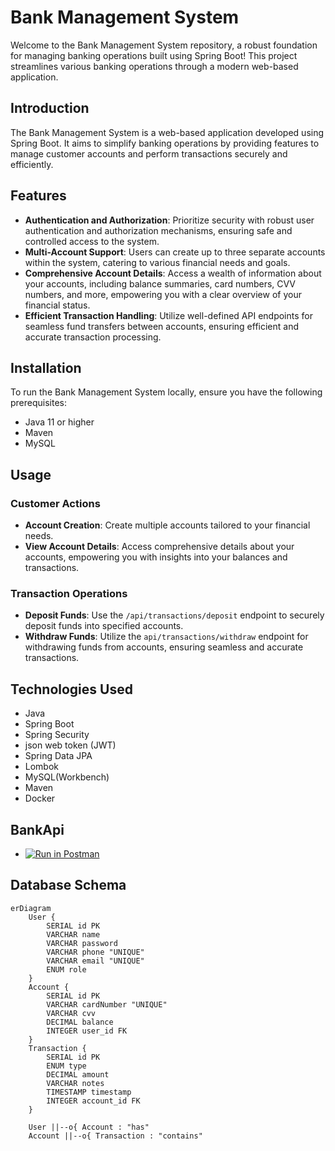 # Bank Management System

Welcome to the Bank Management System repository, a robust foundation for managing banking operations built using Spring Boot! This project streamlines various banking operations through a modern web-based application.

## Introduction

The Bank Management System is a web-based application developed using Spring Boot. It aims to simplify banking operations by providing features to manage customer accounts and perform transactions securely and efficiently.

## Features

- **Authentication and Authorization**: Prioritize security with robust user authentication and authorization mechanisms, ensuring safe and controlled access to the system.
- **Multi-Account Support**: Users can create up to three separate accounts within the system, catering to various financial needs and goals.
- **Comprehensive Account Details**: Access a wealth of information about your accounts, including balance summaries, card numbers, CVV numbers, and more, empowering you with a clear overview of your financial status.
- **Efficient Transaction Handling**: Utilize well-defined API endpoints for seamless fund transfers between accounts, ensuring efficient and accurate transaction processing.

## Installation

To run the Bank Management System locally, ensure you have the following prerequisites:
- Java 11 or higher
- Maven
- MySQL

## Usage

### Customer Actions

- **Account Creation**: Create multiple accounts tailored to your financial needs.
- **View Account Details**: Access comprehensive details about your accounts, empowering you with insights into your balances and transactions.

### Transaction Operations

- **Deposit Funds**: Use the `/api/transactions/deposit` endpoint to securely deposit funds into specified accounts.
- **Withdraw Funds**: Utilize the `api/transactions/withdraw` endpoint for withdrawing funds from accounts, ensuring seamless and accurate transactions.

## Technologies Used
- Java
- Spring Boot
- Spring Security
- json web token (JWT)
- Spring Data JPA
- Lombok
- MySQL(Workbench)
- Maven 
- Docker
## BankApi
 - [![Run in Postman](https://run.pstmn.io/button.svg)](https://documenter.getpostman.com/view/20573769/2sA3rzKsPu)

## Database Schema

```mermaid
erDiagram
    User {
        SERIAL id PK
        VARCHAR name
        VARCHAR password
        VARCHAR phone "UNIQUE"
        VARCHAR email "UNIQUE"
        ENUM role
    }
    Account {
        SERIAL id PK
        VARCHAR cardNumber "UNIQUE"
        VARCHAR cvv
        DECIMAL balance
        INTEGER user_id FK
    }
    Transaction {
        SERIAL id PK
        ENUM type
        DECIMAL amount
        VARCHAR notes
        TIMESTAMP timestamp
        INTEGER account_id FK
    }

    User ||--o{ Account : "has"
    Account ||--o{ Transaction : "contains"
